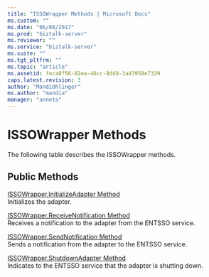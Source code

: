 ```yaml
---
title: "ISSOWrapper Methods | Microsoft Docs"
ms.custom: ""
ms.date: "06/08/2017"
ms.prod: "biztalk-server"
ms.reviewer: ""
ms.service: "biztalk-server"
ms.suite: ""
ms.tgt_pltfrm: ""
ms.topic: "article"
ms.assetid: feca8f56-02ea-46cc-8dd8-3a43958e7329
caps.latest.revision: 3
author: "MandiOhlinger"
ms.author: "mandia"
manager: "anneta"
---
```

# ISSOWrapper Methods
The following table describes the ISSOWrapper methods.  
  
## Public Methods  
 [ISSOWrapper.InitializeAdapter Method](../core/issowrapper-initializeadapter-method.md)  
 Initializes the adapter.  
  
 [ISSOWrapper.ReceiveNotification Method](../core/issowrapper-receivenotification-method.md)  
 Receives a notification to the adapter from the ENTSSO service.  
  
 [ISSOWrapper.SendNotification Method](../core/issowrapper-sendnotification-method.md)  
 Sends a notification from the adapter to the ENTSSO service.  
  
 [ISSOWrapper.ShutdownAdapter Method](../core/issowrapper-shutdownadapter-method.md)  
 Indicates to the ENTSSO service that the adapter is shutting down.